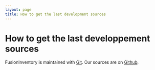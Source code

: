 ```yaml
---
layout: page
title: How to get the last development sources
---
```


# How to get the last developpement sources

FusionInventory is maintained with [Git](http://git-scm.com/). Our sources are
on [Github](http://github.com/fusioinventory/).
